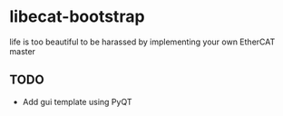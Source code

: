# libecat-bootstrap

life is too beautiful to be harassed by implementing your own EtherCAT master

## TODO

- Add gui template using PyQT
